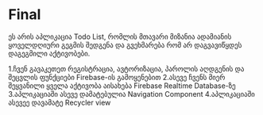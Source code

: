 # Final


ეს არის აპლიკაცია Todo List, რომლის მთავარი მიზანია ადამიანის ყოველდღიური გეგმის შედგენა და გვეხმარება რომ არ დაგვავიწყდეს დაგეგმილი აქტივობები.

1.ჩვენ გავაკეთეთ რეგისტრაცია, ავტორიზაცია, პაროლის აღდგენის და შეცვლის ფუნქციები Firebase-ის გამოყენებით 
2.ასევე ჩვენს მიერ შეყვანილი ყველა აქტივობა აისახება Firebase Realtime Database-ზე 
3.აპლიკაციაში ასევე დამატებულია Navigation Component 
4.აპლიკაციაში ასევეე დავამატე Recycler view

